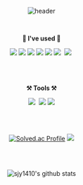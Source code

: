 <div align="center">

![header](https://capsule-render.vercel.app/api?type=waving&color=6ec7f9&height=300&section=header&text=welcome&fontSize=90&animation=fadeIn&fontAlignY=38&desc=Juyeong's%20GitHub%20Profile&descAlignY=51&descAlign=62)

<br>

<p><strong>🌱 I've used 🌱</strong></p>
<p>
  <img src="https://img.shields.io/badge/HTML-E34F26?style=flat-square&logo=HTML5&logoColor=white"/>
  <img src="https://img.shields.io/badge/CSS-1572B6?style=flat-square&logo=CSS3&logoColor=white"/>
  <img src="https://img.shields.io/badge/Javascript-F7DF1E?style=flat-square&logo=JavaScript&logoColor=black"/>
  <img src="https://img.shields.io/badge/C++-00599C?style=flat-square&logo=C%2B%2B&logoColor=white"/>
  <img src="https://img.shields.io/badge/C-A8B9CC?style=flat-square&logo=C&logoColor=white"/>
  <img src="https://img.shields.io/badge/Python-white?style=flat&logo=Python&logoColor=#3776AB"/></a>&nbsp
  <img src="https://img.shields.io/badge/MySQL-4479A1?style=flat&logo=MySQL&logoColor=white"/></a>&nbsp
</p>

<br>
<br>

<p><strong>⚒️ Tools ⚒️</strong></p>
<p>
  <img src="https://img.shields.io/badge/GitHub-gray?style=flat&logo=GitHub&logoColor=black"/></a>&nbsp
  <img src="https://img.shields.io/badge/Git-blue?style=flat&logo=Git&logoColor=F05032"/></a>
  <img src="https://img.shields.io/badge/Visual%20Studio%20Code-007ACC?style=flat-square&logo=Visual%20Studio%20Code&logoColor=white"/>
</p>

<br>
<br>

[![Solved.ac Profile](http://mazassumnida.wtf/api/v2/generate_badge?boj=sjy010208)](https://solved.ac/sjy010208/) 
<img src="http://mazandi.herokuapp.com/api?handle=sjy010208&theme=warm"/>

<br>
<br>

![sjy1410's github stats](https://github-readme-stats.vercel.app/api?username=sjy1410&show_icons=true)

</div>
